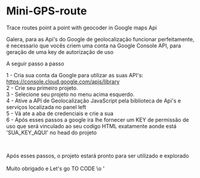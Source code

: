 # Mini-GPS-route
Trace routes point a point with geocoder in Google maps Api

Galera, para as Api's do Google de geolocalização funcionar perfeitamente, é necessario que vocês criem uma conta na Google Console API, para geração de uma key de autorização de uso

A seguir passo a passo 

1 - Cria sua conta da Google para utilizar as suas API's: https://console.cloud.google.com/apis/library <br>
2 - Crie seu primeiro projeto. <br>
3 - Selecione seu projeto no menu acima esquerdo. <br>
4 - Ative a API de Geolocalização JavaScript pela biblioteca de Api's e serviços localizada no panel left <br>
5 - Vá ate a aba de credenciais e crie a sua <br>
6 - Após esses passos a google ira lhe fornecer um KEY de permissão de uso que será vinculado ao seu codigo HTML 
exatamente aonde está 'SUA_KEY_AQUI' no head do projeto 
<script async defer src="https://maps.googleapis.com/maps/api/js?key=SUA_KEY_AQUI"></script><br>

Após esses passos, o projeto estará pronto para ser utilizado e explorado<br><br>
Muito obrigado e Let's go TO CODE \o '
